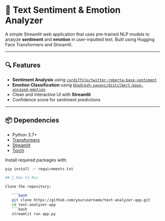 # 🧠 Text Sentiment & Emotion Analyzer

A simple Streamlit web application that uses pre-trained NLP models to analyze **sentiment** and **emotion** in user-inputted text. Built using Hugging Face Transformers and Streamlit.

---

## 🔍 Features

- **Sentiment Analysis** using [`cardiffnlp/twitter-roberta-base-sentiment`](https://huggingface.co/cardiffnlp/twitter-roberta-base-sentiment)
- **Emotion Classification** using [`bhadresh-savani/distilbert-base-uncased-emotion`](https://huggingface.co/bhadresh-savani/distilbert-base-uncased-emotion)
- Clean and interactive UI with **Streamlit**
- Confidence score for sentiment predictions

---

## 📦 Dependencies

- Python 3.7+
- [Transformers](https://huggingface.co/transformers/)
- [Streamlit](https://streamlit.io/)
- [Torch](https://pytorch.org/)

Install required packages with:

```bash
pip install -r requirements.txt

## 🚀 How to Run

Clone the repository:

   ```bash
   git clone https://github.com/yourusername/text-analyzer-app.git
   cd text-analyzer-app
   ```bash
   streamlit run app.py
